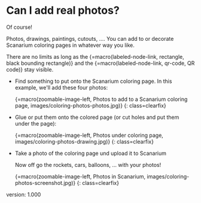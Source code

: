 # Can I add real photos?

Of course!

Photos, drawings, paintings, cutouts, ….
You can add to or decorate Scanarium coloring pages in whatever way you like.

There are no limits as long as the {=macro(labeled-node-link, rectangle, black bounding rectangle)} and the {=macro(labeled-node-link, qr-code, QR code)} stay visible.

* Find something to put onto the Scanarium coloring page.
    In this example, we'll add these four photos:

    {=macro(zoomable-image-left, Photos to add to a Scanarium coloring page, images/coloring-photos-photos.jpg)}
{: class=clearfix}

* Glue or put them onto the colored page (or cut holes and put them under the page):

    {=macro(zoomable-image-left, Photos under coloring page, images/coloring-photos-drawing.jpg)}
{: class=clearfix}

* Take a photo of the coloring page und upload it to Scanarium

    Now off go the rockets, cars, balloons, … with your photos!

    {=macro(zoomable-image-left, Photos in Scanarium, images/coloring-photos-screenshot.jpg)}
{: class=clearfix}


version: 1.000
